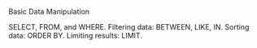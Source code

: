 Basic Data Manipulation

SELECT, FROM, and WHERE.
Filtering data: BETWEEN, LIKE, IN.
Sorting data: ORDER BY.
Limiting results: LIMIT.